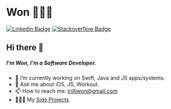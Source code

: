 

<!--
**trilliwon/trilliwon** is a ✨ _special_ ✨ repository because its `README.md` (this file) appears on your GitHub profile.
-->

# Won 👨🏻‍💻

[![Linkedin Badge](https://img.shields.io/badge/-won-blue?style=flat-square&logo=Linkedin&logoColor=white&link=https://www.linkedin.com/in/won/)](https://www.linkedin.com/in/won/)
[![Stackoverflow Badge](https://img.shields.io/badge/-Stackoverflow-4CA143?style=flat-square&logo=Stackoverflow&logoColor=white&link=https://stackoverflow.com/users/8813422/won)](https://stackoverflow.com/users/8813422/won)

## Hi there 👋
##### I'm Won, I'm a Software Developer.

- 🔭 I’m currently working on Swift, Java and JS apps/systems.
- 💬 Ask me about iOS, JS, Workout.
- 📫 How to reach me: trilliwon@gmail.com
- 👨🏻‍💻 My [Side Projects](https://apps.apple.com/tt/developer/won-jo/id1050731374).
